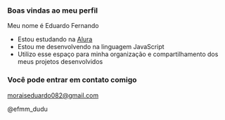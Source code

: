 ### Boas vindas ao meu perfil 

Meu nome é Eduardo Fernando

- Estou estudando na [Alura](https://www.alura.com.br)
- Estou me desenvolvendo na linguagem JavaScript
- Utilizo esse espaço para minha organização e compartilhamento dos meus projetos desenvolvidos

### Você pode entrar em contato comigo 

moraiseduardo082@gmail.com

@efmm_dudu



